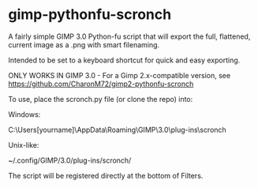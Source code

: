 # gimp-pythonfu-scronch
A fairly simple GIMP 3.0 Python-fu script that will export the full, flattened, current image as a .png with smart filenaming.


Intended to be set to a keyboard shortcut for quick and easy exporting.


ONLY WORKS IN GIMP 3.0 - For a Gimp 2.x-compatible version, see https://github.com/CharonM72/gimp2-pythonfu-scronch


To use, place the scronch.py file (or clone the repo) into:

Windows:

C:\Users\[yourname]\AppData\Roaming\GIMP\3.0\plug-ins\scronch

Unix-like:

~/.config/GIMP/3.0/plug-ins/scronch/


The script will be registered directly at the bottom of Filters.
